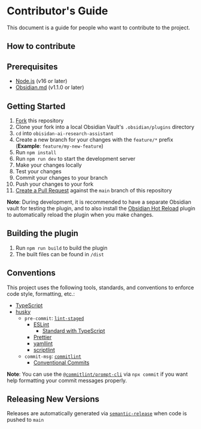 # Contributor's Guide

This document is a guide for people who want to contribute to the project.

## How to contribute

## Prerequisites

- [Node.js](https://nodejs.org/en/) (v16 or later)
- [Obsidian.md](https://obsidian.md/) (v1.1.0 or later)

## Getting Started

1. [Fork](https://github.com/InterwebAlchemy/obsidian-ai-research-assistant) this repository
2. Clone your fork into a local Obsidian Vault's `.obsidian/plugins` directory
3. `cd` into `obisidan-ai-research-assistant`
4. Create a new branch for your changes with the `feature/*` prefix (**Example**:
   `feature/my-new-feature`)
5. Run `npm install`
6. Run `npm run dev` to start the development server
7. Make your changes locally
8. Test your changes
9. Commit your changes to your branch
10. Push your changes to your fork
11. [Create a Pull Request](https://github.com/InterwebAlchemy/obsidian-ai-research-assistant/compare)
    against the `main` branch of this repository

**Note**: During development, it is recommended to have a separate Obsidian vault for testing the
plugin, and to also install the [Obsidian Hot Reload](https://github.com/pjeby/hot-reload) plugin to
automatically reload the plugin when you make changes.

## Building the plugin

1. Run `npm run build` to build the plugin
2. The built files can be found in `/dist`

## Conventions

This project uses the following tools, standards, and conventions to enforce code style, formatting,
etc.:

- [TypeScript](https://www.typescriptlang.org/)
- [husky](https://typicode.github.io/husky/)
  - `pre-commit`: [`lint-staged`](https://github.com/okonet/lint-staged)
    - [ESLint](https://eslint.org/)
      - [Standard with TypeScript](https://github.com/standard/eslint-config-standard-with-typescript)
    - [Prettier](https://prettier.io/)
    - [yamllint](https://github.com/adrienverge/yamllint)
    - [scriptlint](https://github.com/peerigon/scriptlint)
  - `commit-msg`: [`commitlint`](https://commitlint.js.org/)
    - [Conventional Commits](https://www.conventionalcommits.org/en/v1.0.0/)

**Note**: You can use the [`@commitlint/prompt-cli`](https://commitlint.js.org/#/guides-use-prompt)
via `npx commit` if you want help formatting your commit messages properly.

## Releasing New Versions

Releases are automatically generated via [`semantic-release`](https://github.com/semantic-release/semantic-release) when code is pushed to `main`
